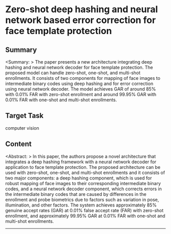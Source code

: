# Zero-shot deep hashing and neural network based error correction for face template protection

## Summary

<Summary: > The paper presents a new architecture integrating deep hashing and neural network decoder for face template protection. The proposed model can handle zero-shot, one-shot, and multi-shot enrollments. It consists of two components for mapping of face images to intermediate binary codes using deep hashing and for error correction using neural network decoder. The model achieves GAR of around 85% with 0.01% FAR with zero-shot enrollment and around 99.95% GAR with 0.01% FAR with one-shot and multi-shot enrollments.


## Target Task

computer vision

## Content

<Abstract: > In this paper, the authors propose a novel architecture that integrates a deep hashing framework with a neural network decoder for application to face template protection. The proposed architecture can be used with zero-shot, one-shot, and multi-shot enrollments and it consists of two major components: a deep hashing component, which is used for robust mapping of face images to their corresponding intermediate binary codes, and a neural network decoder component, which corrects errors in the intermediate binary codes that are caused by differences in the enrollment and probe biometrics due to factors such as variation in pose, illumination, and other factors. The system achieves approximately 85% genuine accept rates (GAR) at 0.01% false accept rate (FAR) with zero-shot enrollment, and approximately 99.95% GAR at 0.01% FAR with one-shot and multi-shot enrollments.



---

